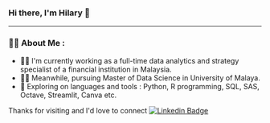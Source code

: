 ### Hi there, I'm Hilary 👋

---

### :woman_technologist: About Me : 
- 👩‍💼 I'm currently working as a full-time data analytics and strategy specialist of a financial institution in Malaysia.
- 👩‍🎓 Meanwhile, pursuing Master of Data Science in University of Malaya.
- 🌱 Exploring on languages and tools : Python, R programming, SQL, SAS, Octave, Streamlit, Canva etc. 

Thanks for visiting and I'd love to connect [![Linkedin Badge](https://img.shields.io/badge/-LinkedIn-blue?style=flat&logo=Linkedin&logoColor=white)](www.linkedin.com/in/hilarylim-18748437)


